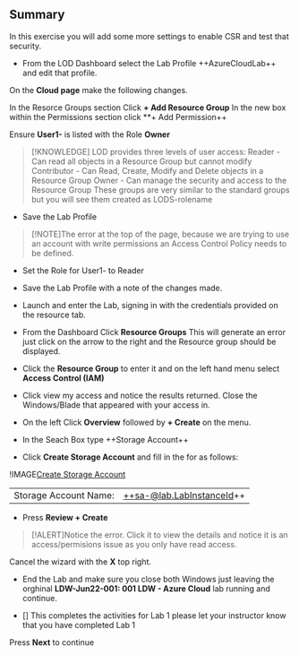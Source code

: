 ## Summary
In this exercise you will add some more settings to enable CSR and test that security.

- From the LOD Dashboard select the Lab Profile ++AzureCloudLab++ and edit that profile.

On the **Cloud page** make the following changes.

In the Resorce Groups section Click **+ Add Resource Group**
In the new box within the Permissions section click **+ Add Permission++

Ensure **User1-** is listed with the Role **Owner**

>[!KNOWLEDGE] LOD provides three levels of user access:
>Reader - Can read all objects in a Resource Group but cannot modify
>Contributor - Can Read, Create, Modify and Delete objects in a Resource Group
>Owner - Can manage the security and access to the Resource Group
>These groups are very similar to the standard groups but you will see them created as LODS-rolename

- Save the Lab Profile

>[!NOTE]The error at the top of the page, because we are trying to use an account with write permissions an Access Control Policy needs to be defined.  

- Set the Role for User1- to Reader
- Save the Lab Profile with a note of the changes made.
- Launch and enter the Lab, signing in with the credentials provided on the resource tab.

- From the Dashboard Click **Resource Groups**  This will generate an error just click on the arrow to the right and the Resource group should be displayed.  
- Click the **Resource Group** to enter it and on the left hand menu select **Access Control (IAM)**
- Click view my access and notice the results returned.  Close the Windows/Blade that appeared with your access in.
- On the left Click **Overview** followed by **+ Create** on the menu.
- In the Seach Box type ++Storage Account++
- Click **Create Storage Account** and fill in the for as follows:

!IMAGE[Create Storage Account](images/image02.jpg)

|||
|---------------|--------------------------|
| Storage Account Name:       | ++sa-@lab.LabInstanceId++                      |

- Press **Review + Create**

>[!ALERT]Notice the error.  Click it to view the details and notice it is an access/permisions issue as you only have read access.

Cancel the wizard with the **X** top right.

 - End the Lab and make sure you close both Windows just leaving the orghinal **LDW-Jun22-001: 001 LDW - Azure Cloud** lab running and continue.

- [] This completes the activities for Lab 1 please let your instructor know that you have completed Lab 1

Press **Next** to continue

